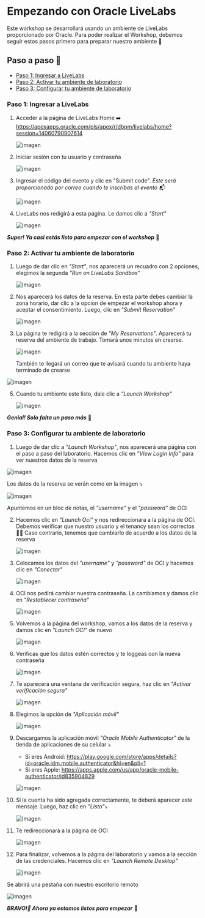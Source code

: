 # Empezando con Oracle LiveLabs

Este workshop se desarrollará usando un ambiente de LiveLabs proporcionado por Oracle. Para poder realizar el Workshop, debemos seguir estos pasos primero para preparar nuestro ambiente 🤩 

## Paso a paso 👣
- [Paso 1: Ingresar a LiveLabs](#paso-1-ingresar-a-livelabs)
- [Paso 2: Activar tu ambiente de laboratorio](#paso-2-activar-tu-ambiente-de-laboratorio)
- [Paso 3: Configurar tu ambiente de laboratorio](#paso-3-configurar-tu-ambiente-de-laboratorio)


### Paso 1: Ingresar a LiveLabs
 
1.  Acceder a la página de LiveLabs Home ➡️ https://apexapps.oracle.com/pls/apex/r/dbpm/livelabs/home?session=14060790907614

    ![imagen](../PrimerosPasos/imagenes/paso1.png)
   
2. Iniciar sesión con tu usuario y contraseña
   
   ![imagen](../PrimerosPasos/imagenes/paso2.png)
  
3. Ingresar el código del evento y clic en "Submit code". _Este será proporcionado por correo cuando te inscribas al evento_ 📬
   
   ![imagen](../PrimerosPasos/imagenes/paso3.png)

5. LiveLabs nos redigirá a esta página. Le damos clic a _"Start"_

   ![imagen](../PrimerosPasos/imagenes/paso4.png)

**_Super! Ya casi estás listo para empezar con el workshop_** 🚀

### Paso 2: Activar tu ambiente de laboratorio

 1. Luego de dar clic en _"Start"_, nos aparecerá un recuadro con 2 opciones, elegimos la segunda _"Run on LiveLabs Sandbox"_

    ![imagen](../PrimerosPasos/imagenes/paso5.png)

 2. Nos aparecerá los datos de la reserva. En esta parte debes cambiar la zona horario, dar clic a la opcion de empezar el workshop ahora y aceptar el consentimiento. Luego, clic en _"Submit Reservation"_

    ![imagen](../PrimerosPasos/imagenes/paso6.png)

3. La página te redigirá a la sección de _"My Reservations"_. Aparecerá tu reserva del ambiente de trabajo. Tomará unos minutos en crearse.

   ![imagen](../PrimerosPasos/imagenes/paso7.png)

   También te llegará un correo que te avisará cuando tu ambiente haya terminado de crearse

  ![imagen](../PrimerosPasos/imagenes/paso8.png)
   
5. Cuando tu ambiente este listo, dale clic a _"Launch Workshop"_

    ![imagen](../PrimerosPasos/imagenes/paso9.png)

**_Genial! Solo falta un paso más_** 🚀

### Paso 3: Configurar tu ambiente de laboratorio


 1. Luego de dar clic a _"Launch Workshop"_, nos aparecerá una página con el paso a paso del laboratorio. Hacemos clic en _"View Login Info"_ para ver nuestros datos de la reserva

   ![imagen](../PrimerosPasos/imagenes/paso10.png)

   Los datos de la reserva se verán como en la imagen ⤵️

   ![imagen](../PrimerosPasos/imagenes/paso11.png)
   
   Apuntemos en un bloc de notas, el _"username"_ y el _"password"_ de OCI

 2. Hacemos clic en _"Launch Oci"_ y nos redireccionara a la página de OCI. Debemos verificar que nuestro usuario y el tenancy sean los correctos 🕵️‍♀️ Caso contrario, tenemos que cambiarlo de acuerdo a los datos de la reserva
    
     ![imagen](../PrimerosPasos/imagenes/paso12.png)

  3. Colocamos los datos del _"username"_ y _"password"_ de OCI y hacemos clic en _"Conectar"_

      ![imagen](../PrimerosPasos/imagenes/paso13.png)

 4. OCI nos pedirá cambiar nuestra contraseña. La cambiamos y damos clic en _"Restablecer contraseña"_

     ![imagen](../PrimerosPasos/imagenes/paso14.png)

 5. Volvemos a la página del workshop, vamos a los datos de la reserva y damos clic en _"Launch OCI"_ de nuevo

     ![imagen](../PrimerosPasos/imagenes/paso15.png)

 6. Verificas que los datos estén correctos y te loggeas con la nueva contraseña

     ![imagen](../PrimerosPasos/imagenes/paso16.png)

7. Te aparecerá una ventana de verificación segura, haz clic en _"Activar verificación segura"_

   ![imagen](../PrimerosPasos/imagenes/paso17.png)

8. Elegimos la opción de _"Aplicación móvil"_

   ![imagen](../PrimerosPasos/imagenes/paso18.png)

9. Descargamos la aplicación móvil _"Oracle Mobile Authenticator"_ de la tienda de aplicaciones de su celular ⤵️
    - Si eres Android: https://play.google.com/store/apps/details?id=oracle.idm.mobile.authenticator&hl=en&pli=1
    - Si eres Apple: https://apps.apple.com/us/app/oracle-mobile-authenticator/id835904829

    ![imagen](../PrimerosPasos/imagenes/paso19.png)

10. Si la cuenta ha sido agregada correctamente, te deberá aparecer este mensaje. Luego, haz clic en _"Listo"_⤵️
    
    ![imagen](../PrimerosPasos/imagenes/paso20.png)

11. Te redireccionará a la página de OCI

    ![imagen](../PrimerosPasos/imagenes/paso21.png)

12. Para finalizar, volvemos a la página del laboratorio y vamos a la sección de las credenciales. Hacemos clic en _"Launch Remote Desktop"_

    ![imagen](../PrimerosPasos/imagenes/paso22.png)

   Se abrirá una pestaña con nuestro escritorio remoto

   ![imagen](../PrimerosPasos/imagenes/paso23.png)

**_BRAVO!🤩 Ahora ya estamos listos para empezar_** 🚀


